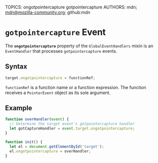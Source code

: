 TOPICS: ongotpointercapture
        gotpointercapture
AUTHORS: mdn; mdn@mozilla-community.org; github:mdn

# `gotpointercapture` Event

The **`ongotpointercapture`** property of the `GlobalEventHandlers` mixin is an `EventHandler` that
processes `gotpointercapture` events.

## Syntax

```javascript
target.ongotpointercapture = functionRef;
```

`functionRef` is a function name or a function expression. The function receives a
`PointerEvent` object as its sole argument.

## Example

```javascript
function overHandler(event) {
  // Determine the target event's gotpointercapture handler
  let gotCaptureHandler = event.target.ongotpointercapture;
}

function init() {
  let el = document.getElementById('target');
  el.ongotpointercapture = overHandler;
}
```
